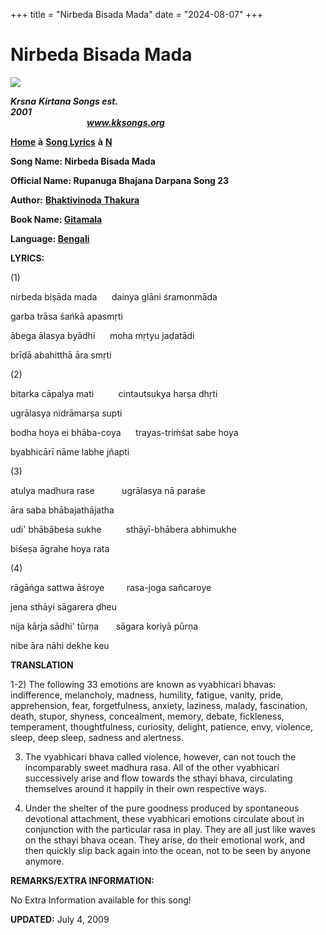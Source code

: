 +++
title = "Nirbeda Bisada Mada"
date = "2024-08-07"
+++

# Nirbeda Bisada Mada
**[![](http://kksongs.org/image_files/image002.jpg)](http://kksongs.org/)**

**_Krsna_** **_Kirtana Songs est. 2001_**                                                                                                                                                      **_www.kksongs.org_**

**[Home](http://kksongs.org/)** **à** **[Song Lyrics](http://kksongs.org/lyrics.html)** **à** **[N](http://kksongs.org/songs/song_n.html)**

**Song Name: Nirbeda Bisada Mada**

**Official Name: Rupanuga Bhajana Darpana Song 23**

**Author:** [**Bhaktivinoda** **Thakura**](http://kksongs.org/authors/list/bhaktivinoda.html)

**Book Name: [Gitamala](http://kksongs.org/authors/gitamala.html)**

**Language: [Bengali](http://kksongs.org/language/list/bengali.html)**

**LYRICS:**

(1)

nirbeda biṣāda mada      dainya glāni śramonmāda

garba trāsa śańkā apasmṛti

ābega ālasya byādhi      moha mṛtyu jaḍatādi

brīḍā abahitthā āra smṛti

(2)

bitarka cāpalya mati          cintautsukya harṣa dhṛti

ugrālasya nidrāmarṣa supti

bodha hoya ei bhāba-coya      trayas-triḿśat sabe hoya

byabhicārī nāme labhe jñapti

(3)

atulya madhura rase           ugrālasya nā paraśe

āra saba bhābajathājatha

udi' bhābābeśa sukhe          sthāyī-bhābera abhimukhe

biśeṣa āgrahe hoya rata

(4)

rāgāńga sattwa āśroye         rasa-joga sañcaroye

jena sthāyi sāgarera ḍheu

nija kārja sādhi' tūrṇa       sāgara koriyā pūrṇa

nibe āra nāhi dekhe keu

**TRANSLATION**

1-2) The following 33 emotions are known as vyabhicari bhavas: indifference, melancholy, madness, humility, fatigue, vanity, pride, apprehension, fear, forgetfulness, anxiety, laziness, malady, fascination, death, stupor, shyness, concealment, memory, debate, fickleness, temperament, thoughtfulness, curiosity, delight, patience, envy, violence, sleep, deep sleep, sadness and alertness.

3) The vyabhicari bhava called violence, however, can not touch the incomparably sweet madhura rasa. All of the other vyabhicari successively arise and flow towards the sthayi bhava, circulating themselves around it happily in their own respective ways.

4) Under the shelter of the pure goodness produced by spontaneous devotional attachment, these vyabhicari emotions circulate about in conjunction with the particular rasa in play. They are all just like waves on the sthayi bhava ocean. They arise, do their emotional work, and then quickly slip back again into the ocean, not to be seen by anyone anymore.

**REMARKS/EXTRA INFORMATION:**

No Extra Information available for this song!

**UPDATED:** July 4, 2009